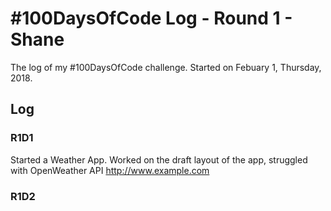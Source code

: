 # #100DaysOfCode Log - Round 1 - Shane

The log of my #100DaysOfCode challenge. Started on Febuary 1, Thursday, 2018.

## Log

### R1D1 
Started a Weather App. Worked on the draft layout of the app, struggled with OpenWeather API http://www.example.com

### R1D2

